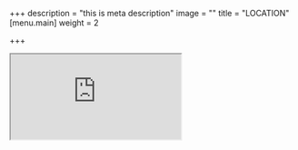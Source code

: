 +++
description = "this is meta description"
image = ""
title = "LOCATION"
[menu.main]
weight = 2

+++
<div class="iframe-wrap">

  <iframe src="https://forecast.predictwind.com/tracking/display/Nethermead"></iframe>

</div>